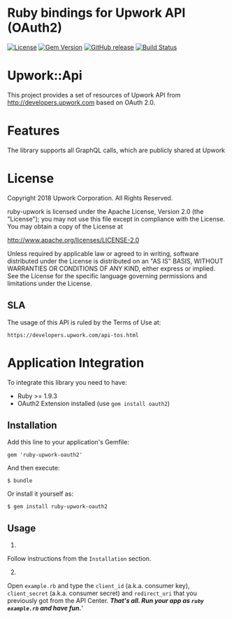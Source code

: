 Ruby bindings for Upwork API (OAuth2)
============

[![License](https://img.shields.io/github/license/upwork/ruby-upwork-oauth2)](http://www.apache.org/licenses/LICENSE-2.0.html)
[![Gem Version](https://badge.fury.io/rb/ruby-upwork-oauth2.svg)](http://badge.fury.io/rb/ruby-upwork-oauth2)
[![GitHub release](https://img.shields.io/github/release/upwork/ruby-upwork-oauth2.svg)](https://github.com/upwork/ruby-upwork-oauth2/releases)
[![Build Status](https://github.com/upwork/ruby-upwork-oauth2/workflows/build/badge.svg)](https://github.com/upwork/ruby-upwork-oauth2/actions)

# Upwork::Api

This project provides a set of resources of Upwork API from http://developers.upwork.com
 based on OAuth 2.0.

# Features
The library supports all GraphQL calls, which are publicly shared at Upwork

# License

Copyright 2018 Upwork Corporation. All Rights Reserved.

ruby-upwork is licensed under the Apache License, Version 2.0 (the "License");
you may not use this file except in compliance with the License.
You may obtain a copy of the License at

http://www.apache.org/licenses/LICENSE-2.0

Unless required by applicable law or agreed to in writing, software
distributed under the License is distributed on an "AS IS" BASIS,
WITHOUT WARRANTIES OR CONDITIONS OF ANY KIND, either express or implied.
See the License for the specific language governing permissions and
limitations under the License.

## SLA
The usage of this API is ruled by the Terms of Use at:

    https://developers.upwork.com/api-tos.html

# Application Integration
To integrate this library you need to have:

* Ruby >= 1.9.3
* OAuth2 Extension installed (use `gem install oauth2`)

## Installation

Add this line to your application's Gemfile:

    gem 'ruby-upwork-oauth2'

And then execute:

    $ bundle

Or install it yourself as:

    $ gem install ruby-upwork-oauth2

## Usage

1.
Follow instructions from the `Installation` section.

2.
Open `example.rb` and type the `client_id` (a.k.a. consumer key), `client_secret` (a.k.a. consumer secret) and `redirect_uri` that you previously got from the API Center.
***That's all. Run your app as `ruby example.rb` and have fun.***'
